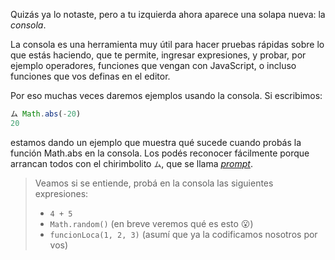 Quizás ya lo notaste, pero a tu izquierda ahora aparece una solapa nueva: la _consola_. 

La consola es una herramienta muy útil para hacer pruebas rápidas sobre lo que estás haciendo, que te permite, ingresar expresiones, y probar, por ejemplo operadores, funciones que vengan con JavaScript, o incluso funciones que vos definas en el editor. 

Por eso muchas veces daremos ejemplos usando la consola. Si escribimos: 


```javascript
ム Math.abs(-20)
20
```

estamos dando un ejemplo que muestra qué sucede cuando probás la función Math.abs en la consola. Los podés reconocer fácilmente porque arrancan todos con el chirimbolito `ム`, que se llama _[prompt](https://es.wikipedia.org/wiki/Prompt)_. 

> Veamos si se entiende, probá en la consola las siguientes expresiones: 
>  
>   * `4 + 5`
>   * `Math.random()` (en breve veremos qué es esto :open_mouth:)
>   * `funcionLoca(1, 2, 3)` (asumí que ya la codificamos nosotros por vos)


